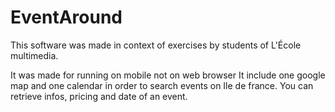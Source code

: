 # EventAround

This software was made in context of exercises by students of L'École multimedia.

It was made for running on mobile not on web browser
It include one google map and one calendar in order to search events on Ile de france. You can retrieve infos, pricing and date of an event.